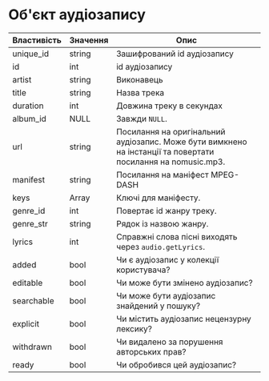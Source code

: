 # Об'єкт аудіозапису

| Властивість | Значення | Опис |
|----------|----------|----------|
| unique_id | string   | Зашифрований id аудіозапису   |
| id    | int   | id аудіозапису  |
| artist    | string   | Виконавець  |
| title    | string   | Назва трека   |
| duration    | int   | Довжина треку в секундах   |
| album_id    | NULL   | Завжди `NULL`.  |
| url    | string   | Посилання на оригінальний аудіозапис. Може бути вимкнено на інстанції та повертати посилання на nomusic.mp3.  |
| manifest    | string   | Посилання на маніфест MPEG-DASH  |
| keys    | Array   | Ключі для маніфесту.  |
| genre_id    | int   | Повертає id жанру треку.  |
| genre_str    | string   | Рядок із назвою жанру. |
| lyrics    | int   | Справжні слова пісні виходять через `audio.getLyrics`.  |
| added    | bool   | Чи є аудіозапис у колекції користувача?  |
| editable    | bool   | Чи може бути змінено аудіозапис?  |
| searchable    | bool   | Чи може бути аудіозапис знайдений у пошуку?  |
| explicit    | bool   | Чи містить аудіозапис нецензурну лексику? |
| withdrawn    | bool   | Чи видалено за порушення авторських прав?  |
| ready    | bool   | Чи обробився цей аудіозапис?  |
